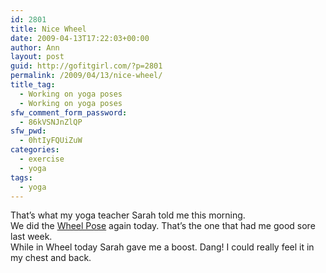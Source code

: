 ```yaml
---
id: 2801
title: Nice Wheel
date: 2009-04-13T17:22:03+00:00
author: Ann
layout: post
guid: http://gofitgirl.com/?p=2801
permalink: /2009/04/13/nice-wheel/
title_tag:
  - Working on yoga poses
  - Working on yoga poses
sfw_comment_form_password:
  - 86kVSNJnZlQP
sfw_pwd:
  - 0htIyFQUiZuW
categories:
  - exercise
  - yoga
tags:
  - yoga
---
```

That&#8217;s what my yoga teacher Sarah told me this morning.  
We did the [Wheel Pose](http://www.yogajournal.com/poses/473) again today. That&#8217;s the one that had me good sore last week.  
While in Wheel today Sarah gave me a boost. Dang! I could really feel it in my chest and back.